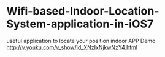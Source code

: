 # Wifi-based-Indoor-Location-System-application-in-iOS7
useful application to locate your position indoor
APP Demo
http://v.youku.com/v_show/id_XNzIxNjkwNzY4.html
